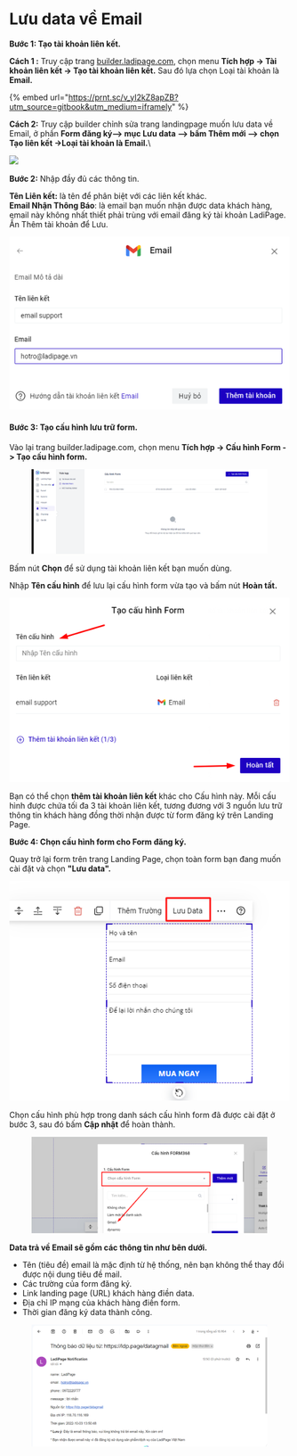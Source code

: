 # Lưu data về Email

**Bước 1: Tạo tài khoản liên kết.**

**Cách 1 :** Truy cập trang [builder.ladipage.com](http://builder.ladipage.com/), chọn menu **Tích hợp -> Tài khoản liên kết -> Tạo tài khoản liên kết.** Sau đó lựa chọn Loại tài khoản là **Email.**

{% embed url="https://prnt.sc/v_yI2kZ8apZB?utm_source=gitbook&utm_medium=iframely" %}

**Cách 2:** Truy cập builder chỉnh sửa trang landingpage muốn lưu data về Email, ở phần **Form đăng ký--> mục Lưu data --> bấm Thêm mới --> chọn Tạo liên kết ->Loại tài khoản là Email.**\


![](https://files.gitbook.com/v0/b/gitbook-x-prod.appspot.com/o/spaces%2FVlMUbaIjYt7SY2R8v2az%2Fuploads%2F1zUFEQTIbMdBJwIbewzm%2Ft%C3%A0i%20kho%E1%BA%A3n%20li%C3%AAn%20k%E1%BA%BFt%20form.gif?alt=media\&token=f7fe62ad-7632-4412-9ecc-80e270e6e341)

**Bước 2:** Nhập đầy đủ các thông tin.

**Tên Liên kết:** là tên để phân biệt với các liên kết khác. \
**Email Nhận Thông Báo**: là email bạn muốn nhận được data khách hàng, email này không nhất thiết phải trùng với email đăng ký tài khoản LadiPage.\
Ấn Thêm tài khoản để Lưu.

![](<../../.gitbook/assets/image (639).png>)

#### Bước 3: **Tạo** cấu hình lưu trữ form.&#x20;

Vào lại trang builder.ladipage.com, chọn menu **Tích hợp -> Cấu hình Form -> Tạo cấu hình form.**

<figure><img src="../../.gitbook/assets/cấu hình form.gif" alt=""><figcaption></figcaption></figure>

Bấm nút **Chọn** để sử dụng tài khoản liên kết bạn muốn dùng.

Nhập **Tên cấu hình** để lưu lại cấu hình form vừa tạo và bấm nút **Hoàn tất.**

![](<../../.gitbook/assets/image (1006).png>)

Bạn có thể chọn **thêm tài khoản liên kết** khác cho Cấu hình này. Mỗi cấu hình được chứa tối đa 3 tài khoản liên kết, tương đương với 3 nguồn lưu trữ thông tin khách hàng đồng thời nhận được từ form đăng ký trên Landing Page.

**Bước 4: Chọn cấu hình form cho Form đăng ký.**

Quay trở lại form trên trang Landing Page, chọn toàn form bạn đang muốn cài đặt và chọn **"Lưu data".**

![](<../../.gitbook/assets/image (183).png>)

Chọn cấu hình phù hợp trong danh sách cấu hình form đã được cài đặt ở bước 3, sau đó bấm **Cập nhật** để hoàn thành.

<figure><img src="../../.gitbook/assets/email3.png" alt=""><figcaption></figcaption></figure>

**Data trả về Email sẽ gồm các thông tin như bên dưới.**

* Tên (tiêu đề) email là mặc định từ hệ thống, nên bạn không thể thay đổi được nội dung tiêu đề mail.
* Các trường của form đăng ký.
* Link landing page (URL) khách hàng điền data.
* Địa chỉ IP mạng của khách hàng điền form.
* Thời gian đăng ký data thành công.

<figure><img src="../../.gitbook/assets/email4.png" alt=""><figcaption></figcaption></figure>
